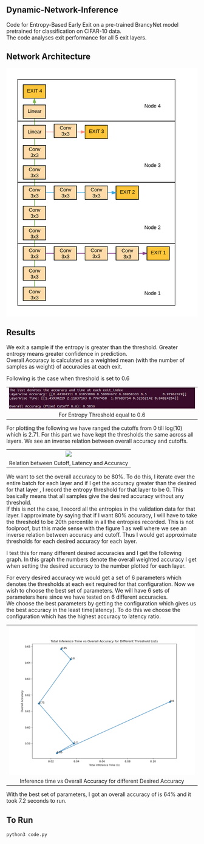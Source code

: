 ## Dynamic-Network-Inference
Code for Entropy-Based Early Exit on a pre-trained BrancyNet model pretrained for classification on CIFAR-10 data.  
The code analyses exit performance for all 5 exit layers.  



## Network Architecture 
<img src="./images/net.png" align = "center">

## Results

We exit a sample if the entropy is greater than the threshold. Greater entropy means greater confidence in prediction.  
Overall Accuracy is calculated as a weighted mean (with the number of samples as weight) of accuracies at each exit.  

Following is the case when threshold is set to 0.6
<table>
  <tr>
      <td align = "center"> <img src="./images/1a.png"> </td>
  </tr>
  <tr>
      <td align = "center"> For Entropy Threshold equal to 0.6 </td>
  </tr>
</table>

For plotting the following we have ranged the cutoffs from 0 till log(10) which is 2.71. For this part we have kept the thresholds the same across all layers. We see an inverse relation
between overall accuracy and cutoffs.


<table>
  <tr>
      <td align = "center"> <img src="./images/graph.png"> </td>
  </tr>
  <tr>
      <td align = "center"> Relation between Cutoff, Latency and Accuracy </td>
  </tr>
</table>

We want to set the overall accuracy to be 80%. To do this, I iterate over the entire batch
for each layer and if I get the accuracy greater than the desired for that layer , I record the
entropy threshold for that layer to be 0. This basically means that all samples give the desired
accuracy without any threshold.  
If this is not the case, I record all the entropies in the validation data for that layer. I approximate
by saying that if I want 80% accuracy, I will have to take the threshold to be 20th percentile in all
the entropies recorded. This is not foolproof, but this made sense with the figure 1 as well where
we see an inverse relation between accuracy and cutoff.
Thus I would get approximate thresholds for each desired accuracy for each layer.  

I test this for many different desired accuracies and I get the following graph. In
this graph the numbers denote the overall weighted accuracy I get when setting the desired
accuracy to the number plotted for each layer.  

For every desired accuracy we would get a set of 6 parameters which denotes the thresholds at each exit
required for that configuration. Now we wish to choose the best set of parameters. We will have
6 sets of parameters here since we have tested on 6 different accuracies.  
We choose the best parameters by getting the configuration which gives us the best accuracy
in the least time(latency). To do this we choose the configuration which has the highest
accuracy to latency ratio.

<table>
  <tr>
      <td align = "center"> <img src="./images/2a.png"> </td>
  </tr>
  <tr>
      <td align = "center"> Inference time vs Overall Accuracy for different Desired Accuracy  </td>
  </tr>
</table>

With the best set of parameters, I got an overall accuracy of is 64% and it took 7.2 seconds to run. 

## To Run
```
python3 code.py
```
